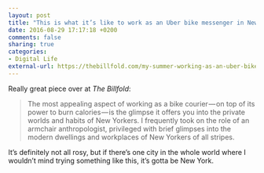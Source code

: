 ```yaml
---
layout: post
title: "This is what it’s like to work as an Uber bike messenger in New York City"
date: 2016-08-29 17:17:18 +0200
comments: false
sharing: true
categories: 
- Digital Life
external-url: https://thebillfold.com/my-summer-working-as-an-uber-bike-messenger-5beca3f07307#.v40zf3f9x
---
```


Really great piece over at _The Billfold_:

> The most appealing aspect of working as a bike courier — on top of its power to burn calories — is the glimpse it offers you into the private worlds and habits of New Yorkers. I frequently took on the role of an armchair anthropologist, privileged with brief glimpses into the modern dwellings and workplaces of New Yorkers of all stripes.

It’s definitely not all rosy, but if there’s one city in the whole world where I wouldn’t mind trying something like this, it’s gotta be New York.